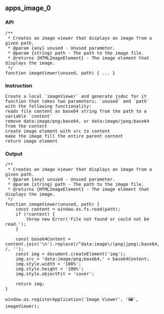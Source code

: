 ## apps_image_0
### API
<pre style='text-wrap: wrap'>/**
 * Creates an image viewer that displays an image from a given path.
 * @param {any} unused - Unused parameter.
 * @param {string} path - The path to the image file.
 * @returns {HTMLImageElement} - The image element that displays the image.
 */
function imageViewer(unused, path) { ... }
</pre>
### Instruction
<pre style='text-wrap: wrap'>Create a local `imageViewer` and generate jsdoc for it function that takes two parameters: `unused` and `path`  with the following functionality:
reads file content as base64 string from the path to a variable `content`
remove data:image/png;base64, or data:image/jpeg;base64 from the content
create image element with src to content
make the image fill the entire parent content
return image element</pre>
### Output
<pre style='text-wrap: wrap'>/**
 * Creates an image viewer that displays an image from a given path.
 * @param {any} unused - Unused parameter.
 * @param {string} path - The path to the image file.
 * @returns {HTMLImageElement} - The image element that displays the image.
 */
function imageViewer(unused, path) {
    const content = window.os.fs.read(path);
    if (!content) {
        throw new Error('File not found or could not be read.');
    }

    const base64Content = content.join('\n').replace(/^data:image\/(png|jpeg);base64,/, '');
    const img = document.createElement('img');
    img.src = 'data:image/png;base64,' + base64Content;
    img.style.width = '100%';
    img.style.height = '100%';
    img.style.objectFit = 'cover';

    return img;
}

window.os.registerApplication('Image Viewer', '🖼️', imageViewer);
</pre>
